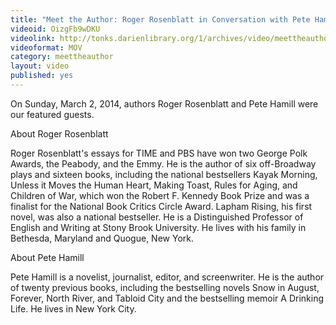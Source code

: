 ```yaml
---
title: "Meet the Author: Roger Rosenblatt in Conversation with Pete Hamill"
videoid: OizgFb9wDKU
videolink: http://tonks.darienlibrary.org/1/archives/video/meettheauthor/20140302_roger_rosenblatt_pete_hamill.mov
videoformat: MOV
category: meettheauthor
layout: video
published: yes
---
```


On Sunday, March 2, 2014, authors Roger Rosenblatt and Pete Hamill were our featured guests. 

About Roger Rosenblatt

Roger Rosenblatt's essays for TIME and PBS have won two George Polk Awards, the Peabody, and the Emmy. He is the author of six off-Broadway plays and sixteen books, including the national bestsellers Kayak Morning, Unless it Moves the Human Heart, Making Toast, Rules for Aging, and Children of War, which won the Robert F. Kennedy Book Prize and was a finalist for the National Book Critics Circle Award. Lapham Rising, his first novel, was also a national bestseller. He is a Distinguished Professor of English and Writing at Stony Brook University. He lives with his family in Bethesda, Maryland and Quogue, New York.

About Pete Hamill

Pete Hamill is a novelist, journalist, editor, and screenwriter. He is the author of twenty previous books, including the bestselling novels Snow in August, Forever, North River, and Tabloid City and the bestselling memoir A Drinking Life. He lives in New York City.